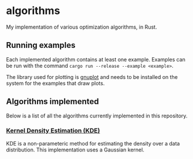 # algorithms
My implementation of various optimization algorithms, in Rust.

## Running examples
Each implemented algorithm contains at least one example.
Examples can be run with the command `cargo run --release --example <example>`.

The library used for plotting is [gnuplot](http://www.gnuplot.info/) and needs to be installed
on the system for the examples that draw plots.


## Algorithms implemented
Below is a list of all the algorithms currently implemented in this repository.

### [Kernel Density Estimation (KDE)](./kde)
KDE is a non-parameteric method for estimating the density over a data distribution.
This implementation uses a Gaussian kernel.
